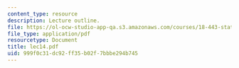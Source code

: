 ```yaml
---
content_type: resource
description: Lecture outline.
file: https://ol-ocw-studio-app-qa.s3.amazonaws.com/courses/18-443-statistics-for-applications-fall-2003/999f0c31dc92ff35b02f7bbbe294b745_lec14.pdf
file_type: application/pdf
resourcetype: Document
title: lec14.pdf
uid: 999f0c31-dc92-ff35-b02f-7bbbe294b745
---
```

